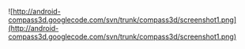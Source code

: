 ![http://android-compass3d.googlecode.com/svn/trunk/compass3d/screenshot1.png](http://android-compass3d.googlecode.com/svn/trunk/compass3d/screenshot1.png)